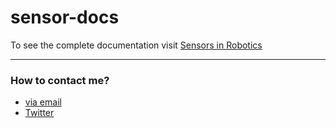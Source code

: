 # sensor-docs

To see the complete documentation visit [Sensors in Robotics](http://sensors-in-robotics.readthedocs.io/en/latest/index.htm)

---
### How to contact me? ###
* [via email](mailto:apoorvjagtap@gmail.com)
* [Twitter](https://www.twitter.com/apoorv_jagtap)
